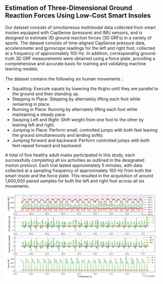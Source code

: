 
## Estimation of Three-Dimensional Ground Reaction Forces Using Low-Cost Smart Insoles

Our dataset consists of simultaneous multimodal data collected from smart insoles equipped with CapSense (pressure) and IMU sensors, and is designed to estimate 3D ground reaction forces (3D GRFs) in a variety of sports. 
The dataset consists of time-aligned CapSense pressure data, accelerometer and gyroscope readings for the left and right foot, collected at a frequency of approximately 100 Hz. In addition, corresponding ground-truth 3D GRF measurements were obtained using a force plate, providing a comprehensive and accurate basis for training and validating machine learning models.

The dataset contains the following six human movements：
- Squatting: Execute squats by lowering the thighs until they are parallel to the ground and then standing up.
- Stepping in Place: Stepping by alternately lifting each foot while remaining in place.
- Running in Place: Running by alternately lifting each foot while maintaining a steady pace.
- Swaying Left and Right: Shift weight from one foot to the other by leaning left and right.
- Jumping in Place: Perform small, controlled jumps with both feet leaving the ground simultaneously and landing softly.
- Jumping forward and backward: Perform controlled jumps with both feet repeat forward and backward.

A total of five healthy adult males participated in this study, each successfully completing all six activities as outlined in the designated motion protocol. 
Each trial lasted approximately 5 minutes, with data collected at a sampling frequency of approximately 100 Hz from both the smart insole and the force plate. 
This resulted in the acquisition of around 1,600,000 paired samples for both the left and right foot across all six movements.

![Image](https://github.com/tg0uk/Smart_Insole_Database/raw/main/img/Data_viz_final.png)
